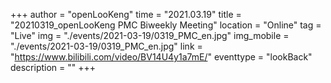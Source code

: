 +++
author = "openLooKeng"
time = "2021.03.19"
title = "20210319_openLooKeng PMC Biweekly Meeting"
location = "Online"
tag = "Live"
img = "./events/2021-03-19/0319_PMC_en.jpg"
img_mobile = "./events/2021-03-19/0319_PMC_en.jpg"
link = "https://www.bilibili.com/video/BV14U4y1a7mE/"
eventtype = "lookBack"
description = ""
+++
